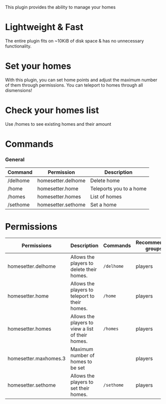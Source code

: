 This plugin provides the ability to manage your homes

# Lightweight & Fast
The entire plugin fits on ~10KiB of disk space & has no unnecessary functionality.

# Set your homes
With this plugin, you can set home points and adjust the maximum number of them through permissions. You can teleport to homes through all dismensions!

# Check your homes list
Use /homes to see existing homes and their amount

# Commands

### General
| Command | Permission | Description |
| ------- | ---------- | ----------- |
|/delhome | homesetter.delhome | Delete home|
|/home | homesetter.home | Teleports you to a home|
|/homes | homesetter.homes | List of homes|
|/sethome | homesetter.sethome | Set a home|



# Permissions
| Permissions | Description | Commands | Recommended groups |
| ----------- | ----------- | -------- | ------------------ |
| homesetter.delhome | Allows the players to delete their homes. | `/delhome` | players |
| homesetter.home | Allows the players to teleport to their homes. | `/home` | players |
| homesetter.homes | Allows the players to view a list of their homes. | `/homes` | players |
| homesetter.maxhomes.3 | Maximum number of homes to be set |  | players |
| homesetter.sethome | Allows the players to set their homes. | `/sethome` | players |
